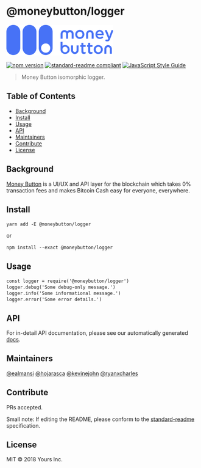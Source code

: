 # @moneybutton/logger

![banner](assets/blue-white.png)

[![npm version](https://badge.fury.io/js/%40moneybutton%2Flogger.svg)](https://badge.fury.io/js/%40moneybutton%2Flogger)
[![standard-readme compliant](https://img.shields.io/badge/standard--readme-OK-green.svg?style=flat-square)](https://github.com/RichardLitt/standard-readme)
[![JavaScript Style Guide](https://img.shields.io/badge/code_style-standard-brightgreen.svg)](https://standardjs.com)

> Money Button isomorphic logger.

## Table of Contents

- [Background](#background)
- [Install](#install)
- [Usage](#usage)
- [API](#api)
- [Maintainers](#maintainers)
- [Contribute](#contribute)
- [License](#license)

## Background

[Money Button](https://www.moneybutton.com) is a UI/UX and API layer for the blockchain which takes 0% transaction fees and makes Bitcoin Cash easy for everyone, everywhere.

## Install

```
yarn add -E @moneybutton/logger
```

or

```
npm install --exact @moneybutton/logger
```

## Usage

```
const logger = require('@moneybutton/logger')
logger.debug('Some debug-only message.')
logger.info('Some informational message.')
logger.error('Some error details.')
```

## API

For in-detail API documentation, please see our automatically generated [docs](https://htmlpreview.github.io/?https://github.com/moneybutton/logger/blob/master/docs/index.html).

## Maintainers

[@ealmansi](https://github.com/ealmansi)
[@hojarasca](https://github.com/hojarasca)
[@kevinejohn](https://github.com/kevinejohn)
[@ryanxcharles](https://github.com/ryanxcharles)

## Contribute

PRs accepted.

Small note: If editing the README, please conform to the [standard-readme](https://github.com/RichardLitt/standard-readme) specification.

## License

MIT © 2018 Yours Inc.
